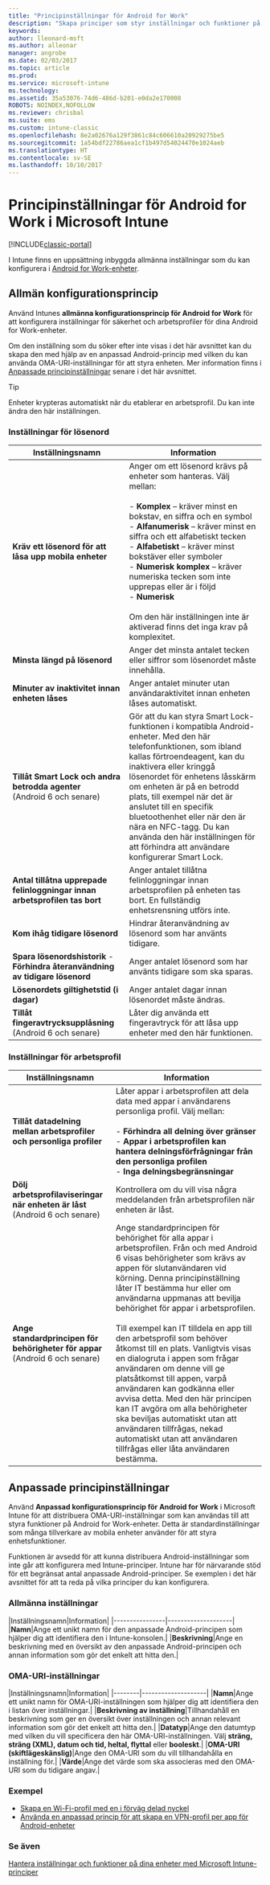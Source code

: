 ```yaml
---
title: "Principinställningar för Android for Work"
description: "Skapa principer som styr inställningar och funktioner på Android for Work-enheter som du hanterar med Intune."
keywords: 
author: lleonard-msft
ms.author: alleonar
manager: angrobe
ms.date: 02/03/2017
ms.topic: article
ms.prod: 
ms.service: microsoft-intune
ms.technology: 
ms.assetid: 35a53076-74d6-486d-b201-e0da2e170008
ROBOTS: NOINDEX,NOFOLLOW
ms.reviewer: chrisbal
ms.suite: ems
ms.custom: intune-classic
ms.openlocfilehash: 8e2a02676a129f3861c84c606610a20929275be5
ms.sourcegitcommit: 1a54bdf22786aea1cf1b497d54024470e1024aeb
ms.translationtype: HT
ms.contentlocale: sv-SE
ms.lasthandoff: 10/10/2017
---
```

# <a name="android-for-work-policy-settings-in-microsoft-intune"></a>Principinställningar för Android for Work i Microsoft Intune

[!INCLUDE[classic-portal](../includes/classic-portal.md)]

I Intune finns en uppsättning inbyggda allmänna inställningar som du kan konfigurera i [Android for Work-enheter](android-for-work.md).

## <a name="general-configuration-policy"></a>Allmän konfigurationsprincip

Använd Intunes **allmänna konfigurationsprincip för Android for Work** för att konfigurera inställningar för säkerhet och arbetsprofiler för dina Android for Work-enheter.

Om den inställning som du söker efter inte visas i det här avsnittet kan du skapa den med hjälp av en anpassad Android-princip med vilken du kan använda OMA-URI-inställningar för att styra enheten. Mer information finns i [Anpassade principinställningar](#custom-policy-settings) senare i det här avsnittet.

> [!TIP]
> Enheter krypteras automatiskt när du etablerar en arbetsprofil. Du kan inte ändra den här inställningen.

### <a name="password-settings"></a>Inställningar för lösenord

|Inställningsnamn|Information|
|----------------|-|
|**Kräv ett lösenord för att låsa upp mobila enheter**|Anger om ett lösenord krävs på enheter som hanteras. Välj mellan:<br><br>- **Komplex** – kräver minst en bokstav, en siffra och en symbol<br>- **Alfanumerisk** – kräver minst en siffra och ett alfabetiskt tecken<br>- **Alfabetiskt** – kräver minst bokstäver eller symboler<br>- **Numerisk komplex** – kräver numeriska tecken som inte upprepas eller är i följd<br>- **Numerisk**<br><br>Om den här inställningen inte är aktiverad finns det inga krav på komplexitet.|
|**Minsta längd på lösenord**|Anger det minsta antalet tecken eller siffror som lösenordet måste innehålla.|
|**Minuter av inaktivitet innan enheten låses**|Anger antalet minuter utan användaraktivitet innan enheten låses automatiskt.|
|**Tillåt Smart Lock och andra betrodda agenter**<br>(Android 6 och senare)|Gör att du kan styra Smart Lock-funktionen i kompatibla Android-enheter. Med den här telefonfunktionen, som ibland kallas förtroendeagent, kan du inaktivera eller kringgå lösenordet för enhetens låsskärm om enheten är på en betrodd plats, till exempel när det är anslutet till en specifik bluetoothenhet eller när den är nära en NFC-tagg. Du kan använda den här inställningen för att förhindra att användare konfigurerar Smart Lock.|
|**Antal tillåtna upprepade felinloggningar innan arbetsprofilen tas bort**|Anger antalet tillåtna felinloggningar innan arbetsprofilen på enheten tas bort. En fullständig enhetsrensning utförs inte.|
|**Kom ihåg tidigare lösenord**|Hindrar återanvändning av lösenord som har använts tidigare.|
|**Spara lösenordshistorik** - **Förhindra återanvändning av tidigare lösenord** |Anger antalet lösenord som har använts tidigare som ska sparas.|
|**Lösenordets giltighetstid (i dagar)**|Anger antalet dagar innan lösenordet måste ändras.|
|**Tillåt fingeravtrycksupplåsning**<br>(Android 6 och senare)|Låter dig använda ett fingeravtryck för att låsa upp enheter med den här funktionen.|


### <a name="work-profile-settings"></a>Inställningar för arbetsprofil

|Inställningsnamn|Information|
|----------------|-|
|**Tillåt datadelning mellan arbetsprofiler och personliga profiler**|Låter appar i arbetsprofilen att dela data med appar i användarens personliga profil. Välj mellan:<br><br>- **Förhindra all delning över gränser**<br>- **Appar i arbetsprofilen kan hantera delningsförfrågningar från den personliga profilen**<br>- **Inga delningsbegränsningar**|
|**Dölj arbetsprofilaviseringar när enheten är låst**<br>(Android 6 och senare)|Kontrollera om du vill visa några meddelanden från arbetsprofilen när enheten är låst.|
|**Ange standardprincipen för behörigheter för appar**<br>(Android 6 och senare)|Ange standardprincipen för behörighet för alla appar i arbetsprofilen. Från och med Android 6 visas behörigheter som krävs av appen för slutanvändaren vid körning.  Denna principinställning låter IT bestämma hur eller om användarna uppmanas att bevilja behörighet för appar i arbetsprofilen. <br/><br/>Till exempel kan IT tilldela en app till den arbetsprofil som behöver åtkomst till en plats.  Vanligtvis visas en dialogruta i appen som frågar användaren om denne vill ge platsåtkomst till appen, varpå användaren kan godkänna eller avvisa detta.  Med den här principen kan IT avgöra om alla behörigheter ska beviljas automatiskt utan att användaren tillfrågas, nekad automatiskt utan att användaren tillfrågas eller låta användaren bestämma.|


## <a name="custom-policy-settings"></a>Anpassade principinställningar
Använd **Anpassad konfigurationsprincip för Android for Work** i Microsoft Intune för att distribuera OMA-URI-inställningar som kan användas till att styra funktioner på Android for Work-enheter. Detta är standardinställningar som många tillverkare av mobila enheter använder för att styra enhetsfunktioner.

Funktionen är avsedd för att kunna distribuera Android-inställningar som inte går att konfigurera med Intune-principer.
Intune har för närvarande stöd för ett begränsat antal anpassade Android-principer. Se exemplen i det här avsnittet för att ta reda på vilka principer du kan konfigurera.

### <a name="general-settings"></a>Allmänna inställningar

|Inställningsnamn|Information|
    |----------------|--------------------|
    |**Namn**|Ange ett unikt namn för den anpassade Android-principen som hjälper dig att identifiera den i Intune-konsolen.|
    |**Beskrivning**|Ange en beskrivning med en översikt av den anpassade Android-principen och annan information som gör det enkelt att hitta den.|

### <a name="oma-uri-settings"></a>OMA-URI-inställningar

   |Inställningsnamn|Information|
    |--------|--------------------|
    |**Namn**|Ange ett unikt namn för OMA-URI-inställningen som hjälper dig att identifiera den i listan över inställningar.|
    |**Beskrivning av inställning**|Tillhandahåll en beskrivning som ger en översikt över inställningen och annan relevant information som gör det enkelt att hitta den.|
    |**Datatyp**|Ange den datumtyp med vilken du vill specificera den här OMA-URI-inställningen. Välj **sträng, sträng (XML), datum och tid, heltal, flyttal** eller **booleskt**.|
    |**OMA-URI (skiftlägeskänslig)**|Ange den OMA-URI som du vill tillhandahålla en inställning för.|
    |**Värde**|Ange det värde som ska associeras med den OMA-URI som du tidigare angav.|

### <a name="examples"></a>Exempel

- [Skapa en Wi-Fi-profil med en i förväg delad nyckel](pre-shared-key-wi-fi-profile.md)
- [Använda en anpassad princip för att skapa en VPN-profil per app för Android-enheter](per-app-vpn-for-android-pulse-secure.md)

### <a name="see-also"></a>Se även
[Hantera inställningar och funktioner på dina enheter med Microsoft Intune-principer](manage-settings-and-features-on-your-devices-with-microsoft-intune-policies.md)
